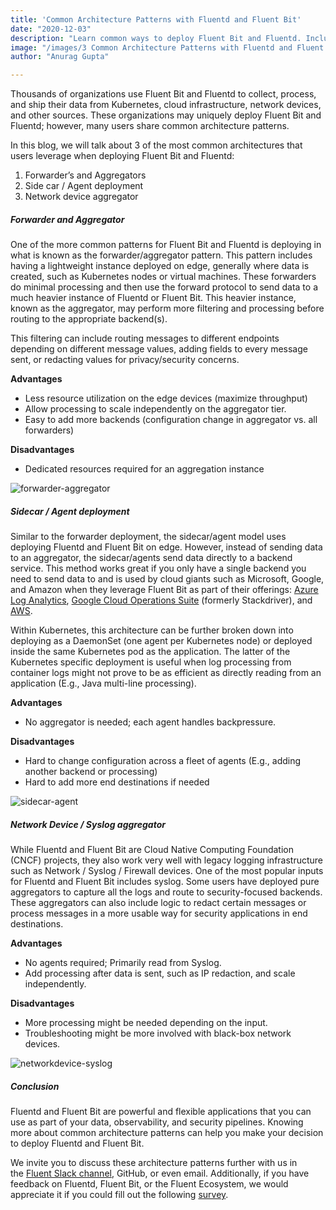 ```yaml
---
title: 'Common Architecture Patterns with Fluentd and Fluent Bit'
date: "2020-12-03"
description: "Learn common ways to deploy Fluent Bit and Fluentd. Including forwarder-aggregator, side-car/agent, and network device aggregator pattern"
image: "/images/3 Common Architecture Patterns with Fluentd and Fluent Bit.jpg"
author: "Anurag Gupta"

---
```


Thousands of organizations use Fluent Bit and Fluentd to collect, process, and ship their data from Kubernetes, cloud infrastructure, network devices, and other sources. These organizations may uniquely deploy Fluent Bit and Fluentd; however, many users share common architecture patterns.

In this blog, we will talk about 3 of the most common architectures that users leverage when deploying Fluent Bit and Fluentd:

1. Forwarder’s and Aggregators
2. Side car / Agent deployment
3. Network device aggregator

##### Forwarder and Aggregator

One of the more common patterns for Fluent Bit and Fluentd is deploying in what is known as the forwarder/aggregator pattern. This pattern includes having a lightweight instance deployed on edge, generally where data is created, such as Kubernetes nodes or virtual machines. These forwarders do minimal processing and then use the forward protocol to send data to a much heavier instance of Fluentd or Fluent Bit. This heavier instance, known as the aggregator, may perform more filtering and processing before routing to the appropriate backend(s).

This filtering can include routing messages to different endpoints depending on different message values, adding fields to every message sent, or redacting values for privacy/security concerns.

**Advantages**

* Less resource utilization on the edge devices (maximize throughput)
* Allow processing to scale independently on the aggregator tier.
* Easy to add more backends (configuration change in aggregator vs. all forwarders)

**Disadvantages**

* Dedicated resources required for an aggregation instance

![forwarder-aggregator](/images/blog/blog-forwarder-aggregator.png)

##### Sidecar / Agent deployment

Similar to the forwarder deployment, the sidecar/agent model uses deploying Fluentd and Fluent Bit on edge. However, instead of sending data to an aggregator, the sidecar/agents send data directly to a backend service. This method works great if you only have a single backend you need to send data to and is used by cloud giants such as Microsoft, Google, and Amazon when they leverage Fluent Bit as part of their offerings: [Azure Log Analytics](https://github.com/microsoft/OMS-Agent-for-Linux), [Google Cloud Operations Suite](https://cloud.google.com/logging/docs/agent/configuration) (formerly Stackdriver), and [AWS](https://github.com/aws/aws-for-fluent-bit).

Within Kubernetes, this architecture can be further broken down into deploying as a DaemonSet (one agent per Kubernetes node) or deployed inside the same Kubernetes pod as the application. The latter of the Kubernetes specific deployment is useful when log processing from container logs might not prove to be as efficient as directly reading from an application (E.g., Java multi-line processing).

**Advantages**

* No aggregator is needed; each agent handles backpressure.

**Disadvantages**

* Hard to change configuration across a fleet of agents (E.g., adding another backend or processing)
* Hard to add more end destinations if needed

![sidecar-agent](/images/blog/blog-sidecar-agent.png)

##### Network Device / Syslog aggregator

While Fluentd and Fluent Bit are Cloud Native Computing Foundation (CNCF) projects, they also work very well with legacy logging infrastructure such as Network / Syslog / Firewall devices. One of the most popular inputs for Fluentd and Fluent Bit includes syslog. Some users have deployed pure aggregators to capture all the logs and route to security-focused backends. These aggregators can also include logic to redact certain messages or process messages in a more usable way for security applications in end destinations.

**Advantages**

* No agents required; Primarily read from Syslog.
* Add processing after data is sent, such as IP redaction, and scale independently.

**Disadvantages**

* More processing might be needed depending on the input.
* Troubleshooting might be more involved with black-box network devices.

![networkdevice-syslog](/images/blog/blog-network-device-syslog.png)

##### Conclusion

Fluentd and Fluent Bit are powerful and flexible applications that you can use as part of your data, observability, and security pipelines. Knowing more about common architecture patterns can help you make your decision to deploy Fluentd and Fluent Bit.

We invite you to discuss these architecture patterns further with us in the [Fluent Slack channel](https://slack.fluentd.org), GitHub, or even email. Additionally, if you have feedback on Fluentd, Fluent Bit, or the Fluent Ecosystem, we would appreciate it if you could fill out the following [survey](https://www.cognitoforms.com/Fluentecosystem/FluentEcosystemSurvey).
